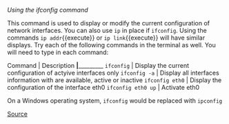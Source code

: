*Using the ifconfig command*

This command is used to display or modify the current configuration of network interfaces. You can also use `ip` in place if `ifconfig`. Using the commands `ip addr`{{execute}} or `ip link`{{execute}} will have similar displays. Try each of the following commands in the terminal as well. You will need to type in each command:

Command | Description
__________|___________________
`ifconfig` | Display the current configuration of actyive interfaces only
`ifconfig -a` | Display all interfaces information with are available, active or inactive
`ifconfig eth0` | Display the configuration of the interface eth0
`ifconfig eth0 up` | Activate eth0


On a Windows operating system, `ifconfig` would be replaced with `ipconfig`

[Source](https://www.oreilly.com/library/view/centos-quick-start/9781789344875/a1c8676e-6880-43f2-a8d3-ec212f62cf6c.xhtml)